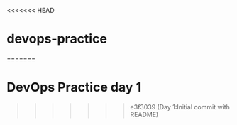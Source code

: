 <<<<<<< HEAD
# devops-practice
=======
# DevOps Practice day 1
>>>>>>> e3f3039 (Day 1:Initial commit with README)
